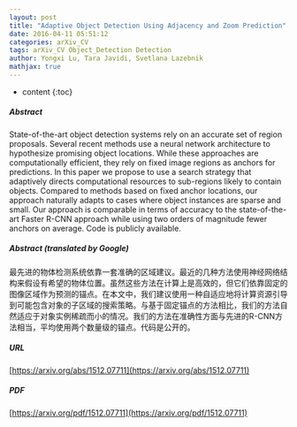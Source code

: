 ```yaml
---
layout: post
title: "Adaptive Object Detection Using Adjacency and Zoom Prediction"
date: 2016-04-11 05:51:12
categories: arXiv_CV
tags: arXiv_CV Object_Detection Detection
author: Yongxi Lu, Tara Javidi, Svetlana Lazebnik
mathjax: true
---
```


* content
{:toc}

##### Abstract
State-of-the-art object detection systems rely on an accurate set of region proposals. Several recent methods use a neural network architecture to hypothesize promising object locations. While these approaches are computationally efficient, they rely on fixed image regions as anchors for predictions. In this paper we propose to use a search strategy that adaptively directs computational resources to sub-regions likely to contain objects. Compared to methods based on fixed anchor locations, our approach naturally adapts to cases where object instances are sparse and small. Our approach is comparable in terms of accuracy to the state-of-the-art Faster R-CNN approach while using two orders of magnitude fewer anchors on average. Code is publicly available.

##### Abstract (translated by Google)
最先进的物体检测系统依靠一套准确的区域建议。最近的几种方法使用神经网络结构来假设有希望的物体位置。虽然这些方法在计算上是高效的，但它们依靠固定的图像区域作为预测的锚点。在本文中，我们建议使用一种自适应地将计算资源引导到可能包含对象的子区域的搜索策略。与基于固定锚点的方法相比，我们的方法自然适应于对象实例稀疏而小的情况。我们的方法在准确性方面与先进的R-CNN方法相当，平均使用两个数量级的锚点。代码是公开的。

##### URL
[https://arxiv.org/abs/1512.07711](https://arxiv.org/abs/1512.07711)

##### PDF
[https://arxiv.org/pdf/1512.07711](https://arxiv.org/pdf/1512.07711)

